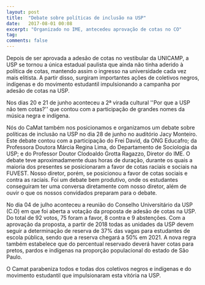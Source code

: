 ```yaml
---
layout: post
title:  "Debate sobre políticas de inclusão na USP"
date:   2017-08-01 00:08
excerpt: "Organizado no IME, antecedeu aprovação de cotas no CO"
tag:
comments: false 
---
```

Depois de ser aprovada a adesão de cotas no vestibular da UNICAMP, a USP se tornou a única estadual paulista que ainda não tinha aderido à política de cotas, mantendo assim o ingresso na universidade cada vez mais elitista. A partir disso, surgiram importantes ações de coletivos negros, indígenas e do movimento estudantil impulsionando a campanha por adesão de cotas na USP.

Nos dias 20 e 21 de junho aconteceu a 2ª virada cultural ''Por que a USP não tem cotas?'' que contou com a participação de grandes nomes da música negra e indígena.

Nós do CaMat também nos posicionamos e organizamos um debate sobre políticas de inclusão na USP no dia 28 de junho no auditório Jacy Monteiro. Este debate contou com a participação do Frei David, da ONG Educafro; da Professora Doutora Márcia Regina Lima, do Departamento de Sociologia da USP; e do Professor Doutor Clodoaldo Grotta Ragazzo, Diretor do IME. O debate teve aproximadamente duas horas de duração, durante os quais a maioria dos presentes se posicionaram a favor de cotas raciais e sociais na FUVEST. Nosso diretor, porém, se posicionou a favor de cotas sociais e contra as raciais. Foi um debate bem produtivo, onde os estudantes conseguiram ter uma conversa diretamente com nosso diretor, além de ouvir o que os nossos convidados preparam para o debate.

No dia 04 de julho aconteceu a reunião do Conselho Universitário da USP (C.O) em que foi aberta a votação da proposta de adesão de cotas na USP. Do total de 92 votos, 75 foram a favor, 8 contra e 9 abstenções. Com a aprovação da proposta, a partir de 2018 todas as unidades da USP devem seguir a determinação de reserva de 37% das vagas para estudantes de escola pública, sendo que a reserva chegará a 50% em 2021. A nova regra também estabelece que do percentual reservado deverá haver cotas para pretos, pardos e indígenas na proporção populacional do estado de São Paulo.

O Camat parabeniza todos e todas dos coletivos negros e indígenas e do movimento estudantil que impulsionaram esta vitória na USP.
